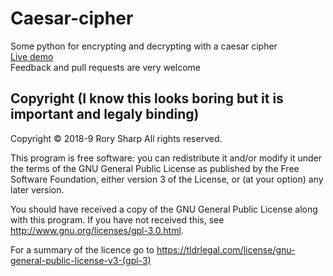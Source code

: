 # Caesar-cipher
Some python for encrypting and decrypting with a caesar cipher  
[Live demo](https://repl.it/github/https://github.com/qwertpi/caesar-cipher)  
Feedback and pull requests are very welcome  


## Copyright (I know this looks boring but it is important and legaly binding)
Copyright © 2018-9  Rory Sharp All rights reserved.

This program is free software: you can redistribute it and/or modify
it under the terms of the GNU General Public License as published by
the Free Software Foundation, either version 3 of the License, or
(at your option) any later version.

You should have received a copy of the GNU General Public License
along with this program.  If you have not received this, see <http://www.gnu.org/licenses/gpl-3.0.html>.

For a summary of the licence go to https://tldrlegal.com/license/gnu-general-public-license-v3-(gpl-3)
